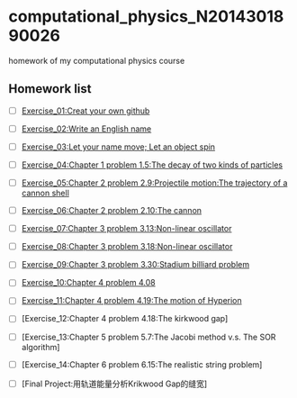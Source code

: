 # computational_physics_N2014301890026
homework of my computational physics course

## Homework list

* [ ] [Exercise_01:Creat your own github](https://github.com/chunx1ng/computational_physics_N2014301890026/blob/master/Exercise_01:Creat%20your%20own%20github.md)
* [ ] [Exercise_02:Write an English name](https://github.com/chunx1ng/computational_physics_N2014301890026/blob/master/Exercise_02:Write%20an%20English%20name.md)
* [ ] [Exercise_03:Let your name move; Let an object spin](https://github.com/chunx1ng/computational_physics_N2014301890026/blob/master/Exercise_03-Let-your-name-move-Let-an-object-spin/Exercise_03:Let%20your%20name%20move;%20Let%20an%20object%20spin.md)
* [ ] [Exercise_04:Chapter 1 problem 1.5:The decay of two kinds of particles](https://github.com/chunx1ng/computational_physics_N2014301890026/blob/master/Exercise04_Chapter-1-problem-1.5-The-decay-of-two-kinds-of-particles/Chapter%201%20problem%201.5:The%20decay%20of%20two%20kinds%20of%20particles.md)
* [ ] [Exercise_05:Chapter 2 problem 2.9:Projectile motion:The trajectory of a cannon shell](https://github.com/chunx1ng/computational_physics_N2014301890026/blob/master/Exercise05/ex05.md)
* [ ] [Exercise_06:Chapter 2 problem 2.10:The cannon](https://github.com/chunx1ng/computational_physics_N2014301890026/blob/master/Exercise06/ex06.md)
* [ ] [Exercise_07:Chapter 3 problem 3.13:Non-linear oscillator](https://github.com/chunx1ng/computational_physics_N2014301890026/blob/master/Exercise07/ex07.md)
* [ ] [Exercise_08:Chapter 3 problem 3.18:Non-linear oscillator](https://github.com/chunx1ng/computational_physics_N2014301890026/blob/master/Exercise08/ex08.md)
* [ ] [Exercise_09:Chapter 3 problem 3.30:Stadium billiard problem](https://www.zybuluo.com/chunx1ng/note/503128)
* [ ] [Exercise_10:Chapter 4 problem 4.08](https://www.zybuluo.com/chunx1ng/note/581613)
* [ ] [Exercise_11:Chapter 4 problem 4.19:The motion of Hyperion](https://www.zybuluo.com/chunx1ng/note/589774)
* [ ] [Exercise_12:Chapter 4 problem 4.18:The kirkwood gap]
* [ ] [Exercise_13:Chapter 5 problem 5.7:The Jacobi method v.s. The SOR algorithm]
* [ ] [Exercise_14:Chapter 6 problem 6.15:The realistic string problem]
* [ ] [Final Project:用轨道能量分析Krikwood Gap的缝宽]

